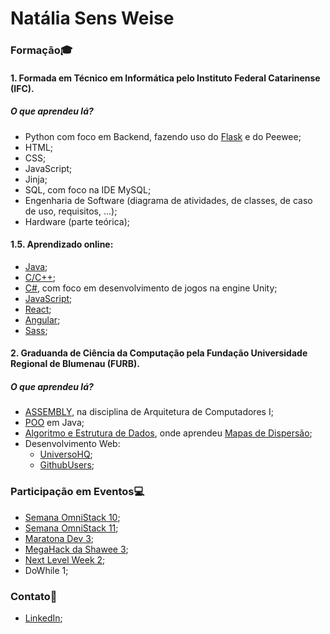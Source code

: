 # Natália Sens Weise

### Formação:mortar_board:

#### 1. Formada em Técnico em Informática pelo Instituto Federal Catarinense (IFC).

##### O que aprendeu lá?

* Python com foco em Backend, fazendo uso do [Flask](https://github.com/PanicAThePython/RestAPIFurb) e do Peewee;
* HTML;
* CSS;
* JavaScript;
* Jinja;
* SQL, com foco na IDE MySQL;
* Engenharia de Software (diagrama de atividades, de classes, de caso de uso, requisitos, ...);
* Hardware (parte teórica);

#### 1.5. Aprendizado online:

* [Java](https://github.com/PanicAThePython/CursoEmVideoJava);
* [C/C++](https://github.com/PanicAThePython/AulasFundC-Udemy);
* [C#](https://github.com/PanicAThePython/GalaxyShooter), com foco em desenvolvimento de jogos na engine Unity;
* [JavaScript](https://github.com/PanicAThePython/CursoEmVideoJS);
* [React](https://github.com/PanicAThePython/react-ceep);
* [Angular](https://github.com/PanicAThePython/angular-bytebank);
* [Sass](https://github.com/PanicAThePython/projeto-sass);

#### 2. Graduanda de Ciência da Computação pela Fundação Universidade Regional de Blumenau (FURB).

##### O que aprendeu lá?

* [ASSEMBLY](https://github.com/PanicAThePython/FundAssembly), na disciplina de Arquitetura de Computadores I;
* [POO](https://github.com/PanicAThePython/POO) em Java;
* [Algoritmo e Estrutura de Dados](https://github.com/PanicAThePython/AED), onde aprendeu [Mapas de Dispersão](https://github.com/PanicAThePython/AED-MapaDispersao);
* Desenvolvimento Web: 
    * [UniversoHQ](https://github.com/PanicAThePython/UniversoHQ-App);
    * [GithubUsers](https://github.com/PanicAThePython/GithubUsers);

### Participação em Eventos:computer:

* [Semana OmniStack 10](https://github.com/PanicAThePython/SemanaOmniStack10);
* [Semana OmniStack 11](https://github.com/PanicAThePython/SemanaOmniStack11);
* [Maratona Dev 3](https://github.com/PanicAThePython/MaratonaDev3);
* [MegaHack da Shawee 3](https://github.com/Lima001/Mega-Hack-3.0);
* [Next Level Week 2](https://github.com/PanicAThePython/nlw-2);
* DoWhile 1;

### Contato:loudspeaker:
    
* [LinkedIn](https://www.linkedin.com/in/nat%C3%A1lia-sens-weise-0b9a42199/);
